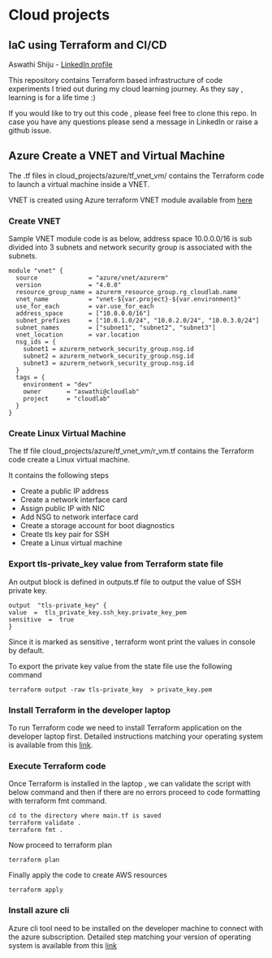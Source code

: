 # Cloud projects
## IaC using Terraform and CI/CD
Aswathi Shiju - [LinkedIn profile](https://www.linkedin.com/in/aswathi-shiju/)

This repository contains Terraform based infrastructure of code experiments I tried out during my cloud learning journey. As they say , learning is for a life time :) 

If you would like to try out this code , please feel free to clone this repo. In case you have any questions please send a message in LinkedIn or raise a github issue. 

## Azure Create a VNET and Virtual Machine

The .tf files in  cloud_projects/azure/tf_vnet_vm/ contains the Terraform code to launch a virtual machine inside a VNET.
 
 VNET is created using Azure terraform VNET module available from [here](https://registry.terraform.io/modules/Azure/vnet/azurerm/latest)
### Create VNET
Sample VNET module code is as below, address space 10.0.0.0/16 is sub divided into 3 subnets and network security group is associated with the subnets.

    module "vnet" {
      source              = "azure/vnet/azurerm"
      version             = "4.0.0"
      resource_group_name = azurerm_resource_group.rg_cloudlab.name
      vnet_name           = "vnet-${var.project}-${var.environment}"
      use_for_each        = var.use_for_each
      address_space       = ["10.0.0.0/16"]
      subnet_prefixes     = ["10.0.1.0/24", "10.0.2.0/24", "10.0.3.0/24"]
      subnet_names        = ["subnet1", "subnet2", "subnet3"]
      vnet_location       = var.location
      nsg_ids = {
        subnet1 = azurerm_network_security_group.nsg.id
        subnet2 = azurerm_network_security_group.nsg.id
        subnet3 = azurerm_network_security_group.nsg.id
      }
      tags = {
        environment = "dev"
        owner       = "aswathi@cloudlab"
        project     = "cloudlab"
      }
    }

### Create Linux Virtual Machine
The tf file cloud_projects/azure/tf_vnet_vm/r_vm.tf contains the Terraform code create a Linux virtual machine. 

It contains the following steps

- Create a public IP address 
- Create a network interface card 
- Assign public IP with NIC 
-  Add NSG to network interface card 
- Create a storage account for boot diagnostics 
- Create tls key pair for SSH 
- Create a Linux virtual machine

### Export tls-private_key value from Terraform state file
An output block is defined in outputs.tf file to output the value of SSH private key.

    output  "tls-private_key" {
    value  =  tls_private_key.ssh_key.private_key_pem
    sensitive  =  true
    }
Since it is marked as sensitive , terraform wont print the values in console by default.

To export the private key value from the state file use the following command

    terraform output -raw tls-private_key  > private_key.pem

### Install Terraform in the developer laptop
To run Terraform code we need to install Terraform application on the developer laptop first. Detailed instructions matching your operating system is available from this [link](https://developer.hashicorp.com/terraform/tutorials/aws-get-started/install-cli).
 
 ### Execute Terraform code

Once Terraform is installed in the laptop , we can validate the script with below command and then if there are no errors proceed to code formatting with terraform fmt command.

    cd to the directory where main.tf is saved
    terraform validate .
    terraform fmt .

Now proceed to terraform plan

    terraform plan

Finally apply the code to create AWS resources

    terraform apply

### Install azure cli 

Azure cli tool need to be installed on the developer machine to connect with the azure subscription. Detailed step matching your version of operating system is available from this [link](https://developer.hashicorp.com/terraform/tutorials/azure-get-started/azure-build)


